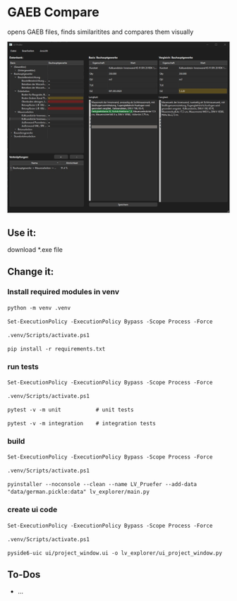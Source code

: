 # GAEB Compare
opens GAEB files, finds similaritites and compares them visually

![Screenshot of the example import.](example_screenshot.jpg)

## Use it:
download *.exe file

## Change it:

### Install required modules in venv

`python -m venv .venv`

`Set-ExecutionPolicy -ExecutionPolicy Bypass -Scope Process -Force`

`.venv/Scripts/activate.ps1`

`pip install -r requirements.txt`


### run tests

`Set-ExecutionPolicy -ExecutionPolicy Bypass -Scope Process -Force`

`.venv/Scripts/activate.ps1`

`pytest -v -m unit           # unit tests`

`pytest -v -m integration    # integration tests`

### build

`Set-ExecutionPolicy -ExecutionPolicy Bypass -Scope Process -Force`

`.venv/Scripts/activate.ps1`

`pyinstaller --noconsole --clean --name LV_Pruefer --add-data "data/german.pickle:data" lv_explorer/main.py`

### create ui code

`Set-ExecutionPolicy -ExecutionPolicy Bypass -Scope Process -Force`

`.venv/Scripts/activate.ps1`

`pyside6-uic ui/project_window.ui -o lv_explorer/ui_project_window.py`

## To-Dos
- ...